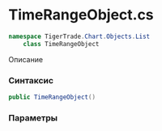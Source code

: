 
# TimeRangeObject.cs
```csharp
namespace TigerTrade.Chart.Objects.List  
    class TimeRangeObject
```

Описание

### Синтаксис
```csharp
public TimeRangeObject()
```

### Параметры

                    
                    